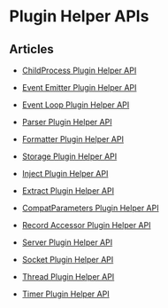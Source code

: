 # Plugin Helper APIs


## Articles
-   [ChildProcess Plugin Helper
    API](/v1.0/articles/api-plugin-helper-child_process)


-   [Event Emitter Plugin Helper
    API](/v1.0/articles/api-plugin-helper-event_emitter)


-   [Event Loop Plugin Helper
    API](/v1.0/articles/api-plugin-helper-event_loop)


-   [Parser Plugin Helper API](/v1.0/articles/api-plugin-helper-parser)


-   [Formatter Plugin Helper
    API](/v1.0/articles/api-plugin-helper-formatter)


-   [Storage Plugin Helper
    API](/v1.0/articles/api-plugin-helper-storage)


-   [Inject Plugin Helper API](/v1.0/articles/api-plugin-helper-inject)


-   [Extract Plugin Helper
    API](/v1.0/articles/api-plugin-helper-extract)


-   [CompatParameters Plugin Helper
    API](/v1.0/articles/api-plugin-helper-compat_parameters)


-   [Record Accessor Plugin Helper
    API](/v1.0/articles/api-plugin-helper-record_accessor)


-   [Server Plugin Helper API](/v1.0/articles/api-plugin-helper-server)


-   [Socket Plugin Helper API](/v1.0/articles/api-plugin-helper-socket)


-   [Thread Plugin Helper API](/v1.0/articles/api-plugin-helper-thread)


-   [Timer Plugin Helper API](/v1.0/articles/api-plugin-helper-timer)




